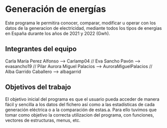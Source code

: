 # Generación de energías

Este programa le permitira conocer, comparar, modificar u operar con los datos de la generacion de electricidad, mediante todos los tipos de energias en España durante los años de 2021 y 2022 (Gwh).

## Integrantes del equipo

Carla María Perez Alfonso --> Carlamp04 // 
Eva Sancho Pavón --> evasancho19 // 
Pilar Aurora Miguel Palacios --> AuroraMiguelPalacios // 
Alba Garrido Caballero --> albagarrid 

## Objetivos del trabajo

El objetivo inicial del programa es que el usuario pueda acceder de manera fácil y sencilla a los datos del fichero así como a las estadísticas de cada generación eléctrica o a la comparación de estas.a. Para ello tuvimos que tomar como objetivo la correcta utilizacion del programa, con funciones, vectores de estructuras, menus, etc.

